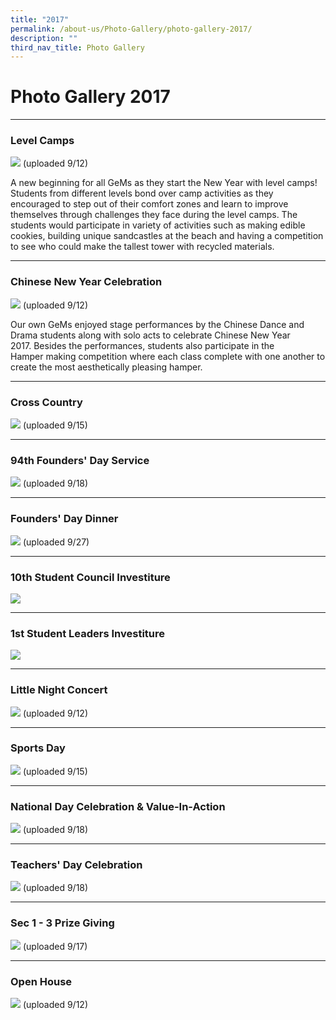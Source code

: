 ```yaml
---
title: "2017"
permalink: /about-us/Photo-Gallery/photo-gallery-2017/
description: ""
third_nav_title: Photo Gallery
---
```

# **Photo Gallery 2017**
-----------------------------------------------------------------------

### Level Camps

![](/images/pg2017-1.jpg)
(uploaded 9/12)

A new beginning for all GeMs as they start the New Year with level camps! Students from different levels bond over camp activities as they encouraged to step out of their comfort zones and learn to improve themselves through challenges they face during the level camps. The students would participate in variety of activities such as making edible cookies, building unique sandcastles at the beach and having a competition to see who could make the tallest tower with recycled materials.

-------------------------------------------------------------------------

### Chinese New Year Celebration

![](/images/pg2017-2.jpg)
(uploaded 9/12)

Our own GeMs enjoyed stage performances by the Chinese Dance and Drama students along with solo acts to celebrate Chinese New Year 2017. Besides the performances, students also participate in the Hamper making competition where each class complete with one another to create the most aesthetically pleasing hamper.

-------------------------------------------------------------------------

### Cross Country

![](/images/pg2018-3.jpg)
(uploaded 9/15)

-------------------------------------------------------------------------

### 94th Founders' Day Service

![](/images/pg2018-4.jpg)
(uploaded 9/18)

-------------------------------------------------------------------------

### Founders' Day Dinner

![](/images/pg2018-5.jpg)
(uploaded 9/27)

-------------------------------------------------------------------------

### 10th Student Council Investiture

![](/images/pg2018-6.jpg)

-------------------------------------------------------------------------

### 1st Student Leaders Investiture

![](/images/pg2018-7.jpg)

------------------------------------------------------------------------

### Little Night Concert

![](/images/pg2018-8.jpg)
(uploaded 9/12)

------------------------------------------------------------------------

### Sports Day

![](/images/pg2018-9.jpg)
(uploaded 9/15)

-------------------------------------------------------------------------

### National Day Celebration & Value-In-Action

![](/images/pg2018-10.jpg)
(uploaded 9/18)

-------------------------------------------------------------------------

### Teachers' Day Celebration

![](/images/pg2018-11.jpg)
(uploaded 9/18)

-------------------------------------------------------------------------

### Sec 1 - 3 Prize Giving

![](/images/pg2018-12.jpg)
(uploaded 9/17)

-------------------------------------------------------------------------

### Open House


![](/images/pg2018-13.jpg)
(uploaded 9/12)